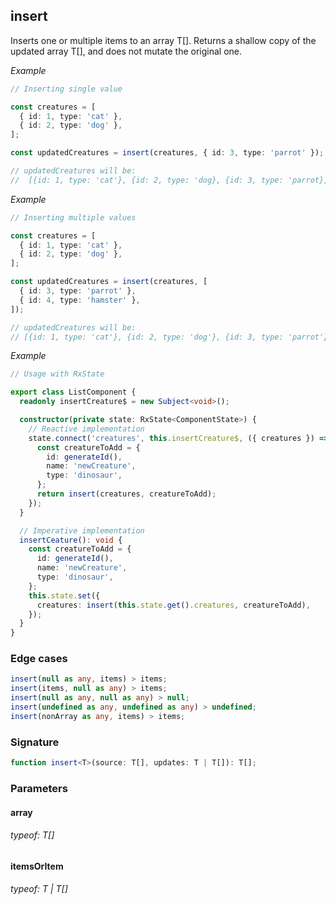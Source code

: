 ## insert

Inserts one or multiple items to an array T[].
Returns a shallow copy of the updated array T[], and does not mutate the original one.

_Example_

```typescript
// Inserting single value

const creatures = [
  { id: 1, type: 'cat' },
  { id: 2, type: 'dog' },
];

const updatedCreatures = insert(creatures, { id: 3, type: 'parrot' });

// updatedCreatures will be:
//  [{id: 1, type: 'cat'}, {id: 2, type: 'dog}, {id: 3, type: 'parrot}];
```

_Example_

```typescript
// Inserting multiple values

const creatures = [
  { id: 1, type: 'cat' },
  { id: 2, type: 'dog' },
];

const updatedCreatures = insert(creatures, [
  { id: 3, type: 'parrot' },
  { id: 4, type: 'hamster' },
]);

// updatedCreatures will be:
// [{id: 1, type: 'cat'}, {id: 2, type: 'dog'}, {id: 3, type: 'parrot'}, {id: 4, type: 'hamster'}];
```

_Example_

```typescript
// Usage with RxState

export class ListComponent {
  readonly insertCreature$ = new Subject<void>();

  constructor(private state: RxState<ComponentState>) {
    // Reactive implementation
    state.connect('creatures', this.insertCreature$, ({ creatures }) => {
      const creatureToAdd = {
        id: generateId(),
        name: 'newCreature',
        type: 'dinosaur',
      };
      return insert(creatures, creatureToAdd);
    });
  }

  // Imperative implementation
  insertCeature(): void {
    const creatureToAdd = {
      id: generateId(),
      name: 'newCreature',
      type: 'dinosaur',
    };
    this.state.set({
      creatures: insert(this.state.get().creatures, creatureToAdd),
    });
  }
}
```

### Edge cases

```typescript
insert(null as any, items) > items;
insert(items, null as any) > items;
insert(null as any, null as any) > null;
insert(undefined as any, undefined as any) > undefined;
insert(nonArray as any, items) > items;
```

### Signature

```typescript
function insert<T>(source: T[], updates: T | T[]): T[];
```

### Parameters

#### array

###### typeof: T[]

#### itemsOrItem

###### typeof: T | T[]
